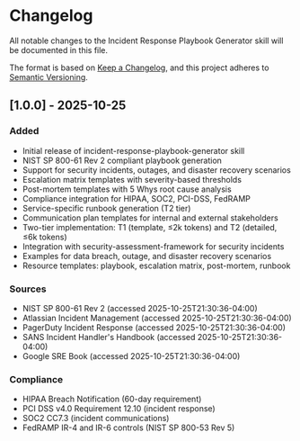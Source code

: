 # Changelog

All notable changes to the Incident Response Playbook Generator skill will be documented in this file.

The format is based on [Keep a Changelog](https://keepachangelog.com/en/1.0.0/),
and this project adheres to [Semantic Versioning](https://semver.org/spec/v2.0.0.html).

## [1.0.0] - 2025-10-25

### Added
- Initial release of incident-response-playbook-generator skill
- NIST SP 800-61 Rev 2 compliant playbook generation
- Support for security incidents, outages, and disaster recovery scenarios
- Escalation matrix templates with severity-based thresholds
- Post-mortem templates with 5 Whys root cause analysis
- Compliance integration for HIPAA, SOC2, PCI-DSS, FedRAMP
- Service-specific runbook generation (T2 tier)
- Communication plan templates for internal and external stakeholders
- Two-tier implementation: T1 (template, ≤2k tokens) and T2 (detailed, ≤6k tokens)
- Integration with security-assessment-framework for security incidents
- Examples for data breach, outage, and disaster recovery scenarios
- Resource templates: playbook, escalation matrix, post-mortem, runbook

### Sources
- NIST SP 800-61 Rev 2 (accessed 2025-10-25T21:30:36-04:00)
- Atlassian Incident Management (accessed 2025-10-25T21:30:36-04:00)
- PagerDuty Incident Response (accessed 2025-10-25T21:30:36-04:00)
- SANS Incident Handler's Handbook (accessed 2025-10-25T21:30:36-04:00)
- Google SRE Book (accessed 2025-10-25T21:30:36-04:00)

### Compliance
- HIPAA Breach Notification (60-day requirement)
- PCI DSS v4.0 Requirement 12.10 (incident response)
- SOC2 CC7.3 (incident communications)
- FedRAMP IR-4 and IR-6 controls (NIST SP 800-53 Rev 5)
